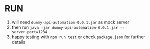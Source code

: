 # RUN
1. will need `dummy-api-automation-0.0.1.jar` as mock server
2. then run `java -jar dummy-api-automation-0.0.1.jar --server.port=1234`
3. happy testing with `npm run test` or check `package.json` for further details